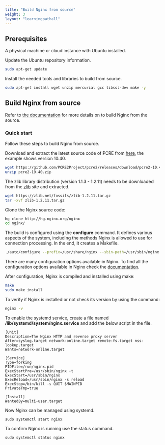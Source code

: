 ```yaml
---
title: "Build Nginx from source"
weight: 3
layout: "learningpathall"
---
```


## Prerequisites

A physical machine or cloud instance with Ubuntu installed.

Update the Ubuntu repository information.

```bash
sudo apt-get update
```

Install the needed tools and libraries to build from source.

```bash
sudo apt-get install wget unzip mercurial gcc libssl-dev make -y

```

## Build Nginx from source

Refer to [the documentation](http://nginx.org/en/docs/configure.html) for more details on to build Nginx from the source.

### Quick start 

Follow these steps to build Nginx from source.

Download and extract the latest source code of PCRE from [here](http://www.pcre.org/), the example shows version 10.40. 

```bash { pre_cmd="sudo apt remove -y nginx" }
wget https://github.com/PCRE2Project/pcre2/releases/download/pcre2-10.40/pcre2-10.40.zip
unzip pcre2-10.40.zip
```

The zlib library distribution (version 1.1.3 - 1.2.11) needs to be downloaded from the [zlib](https://zlib.net/fossils/) site and extracted. 

```bash
wget https://zlib.net/fossils/zlib-1.2.11.tar.gz
tar -xvf zlib-1.2.11.tar.gz
```

Clone the Nginx source code:

```bash
hg clone http://hg.nginx.org/nginx
cd nginx/
```

The build is configured using the **configure** command. It defines various aspects of the system, including the methods Nginx is allowed to use for connection processing. In the end, it creates a Makefile.

```bash { cwd="./nginx" }
./auto/configure --prefix=/usr/share/nginx --sbin-path=/usr/sbin/nginx --conf-path=/etc/nginx/nginx.conf --http-log-path=/var/log/nginx/access.log --error-log-path=/var/log/nginx/error.log --lock-path=/var/lock/nginx.lock --pid-path=/run/nginx.pid --with-http_ssl_module --modules-path=/etc/nginx/modules --with-stream=dynamic --with-pcre=../pcre2-10.40 --with-zlib=../zlib-1.2.11
```

There are many configuration options available in Nginx. To find all the configuration options available in Nginx check the [documentation](http://nginx.org/en/docs/configure.html).

After configuration, Nginx is compiled and installed using make:

```bash { cwd="./nginx" }
make
sudo make install
```

To verify if Nginx is installed or not check its version by using the command:

```bash
nginx -v
```

To enable the systemd service, create a file named **/lib/systemd/system/nginx.service** and add the below script in the file.

```console
[Unit]
Description=The Nginx HTTP and reverse proxy server
After=syslog.target network-online.target remote-fs.target nss-lookup.target
Wants=network-online.target

[Service]
Type=forking
PIDFile=/run/nginx.pid
ExecStartPre=/usr/sbin/nginx -t
ExecStart=/usr/sbin/nginx
ExecReload=/usr/sbin/nginx -s reload
ExecStop=/bin/kill -s QUIT $MAINPID
PrivateTmp=true

[Install]
WantedBy=multi-user.target
```

Now Nginx can be managed using systemd.

```console
sudo systemctl start nginx
```

To confirm Nginx is running use the status command.

```console
sudo systemctl status nginx
```
